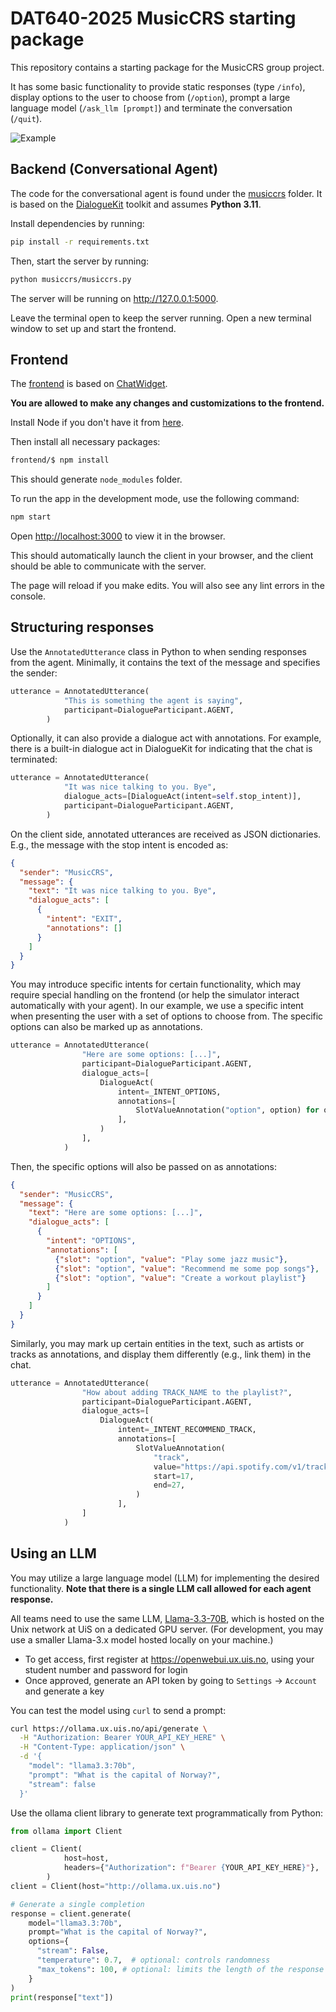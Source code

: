 # DAT640-2025 MusicCRS starting package

This repository contains a starting package for the MusicCRS group project.

It has some basic functionality to provide static responses (type `/info`), display options to the user to choose from (`/option`), prompt a large language model (`/ask_llm [prompt]`) and terminate the conversation (`/quit`).

![Example](musiccrs_example.png)

## Backend (Conversational Agent)

The code for the conversational agent is found under the [musiccrs](musiccrs/) folder. It is based on the [DialogueKit](https://github.com/iai-group/DialogueKit) toolkit and assumes **Python 3.11**.

Install dependencies by running:

```bash
pip install -r requirements.txt
```

Then, start the server by running:

```bash
python musiccrs/musiccrs.py
```

The server will be running on <http://127.0.0.1:5000>.

Leave the terminal open to keep the server running. Open a new terminal window to set up and start the frontend.

## Frontend

The [frontend](frontend/) is based on [ChatWidget](https://github.com/iai-group/ChatWidget).

**You are allowed to make any changes and customizations to the frontend.**

Install Node if you don't have it from [here](https://nodejs.org/en/download/).

Then install all necessary packages:

```bash
frontend/$ npm install
```

This should generate `node_modules` folder.

To run the app in the development mode, use the following command:

```bash
npm start
```

Open [http://localhost:3000](http://localhost:3000) to view it in the browser.

This should automatically launch the client in your browser, and the client should be able to communicate with the server.

The page will reload if you make edits.
You will also see any lint errors in the console.

## Structuring responses

Use the `AnnotatedUtterance` class in Python to when sending responses from the agent.
Minimally, it contains the text of the message and specifies the sender:

```python
utterance = AnnotatedUtterance(
            "This is something the agent is saying",
            participant=DialogueParticipant.AGENT,
        )
```

Optionally, it can also provide a dialogue act with annotations. For example, there is a built-in dialogue act in DialogueKit for indicating that the chat is terminated:

```python
utterance = AnnotatedUtterance(
            "It was nice talking to you. Bye",
            dialogue_acts=[DialogueAct(intent=self.stop_intent)],
            participant=DialogueParticipant.AGENT,
        )
```

On the client side, annotated utterances are received as JSON dictionaries. E.g., the message with the stop intent is encoded as:

```json
{
  "sender": "MusicCRS",
  "message": {
    "text": "It was nice talking to you. Bye",
    "dialogue_acts": [
      {
        "intent": "EXIT",
        "annotations": []
      }
    ]
  }
}
```

You may introduce specific intents for certain functionality, which may require special handling on the frontend (or help the simulator interact automatically with your agent). In our example, we use a specific intent when presenting the user with a set of options to choose from. The specific options can also be marked up as annotations.

```python
utterance = AnnotatedUtterance(
                "Here are some options: [...]",
                participant=DialogueParticipant.AGENT,
                dialogue_acts=[
                    DialogueAct(
                        intent=_INTENT_OPTIONS,
                        annotations=[
                            SlotValueAnnotation("option", option) for option in options
                        ],
                    )
                ],
            )
```

Then, the specific options will also be passed on as annotations:

```json
{
  "sender": "MusicCRS",
  "message": {
    "text": "Here are some options: [...]",
    "dialogue_acts": [
      {
        "intent": "OPTIONS",
        "annotations": [
          {"slot": "option", "value": "Play some jazz music"},
          {"slot": "option", "value": "Recommend me some pop songs"},
          {"slot": "option", "value": "Create a workout playlist"}
        ]
      }
    ]
  }
}
```

Similarly, you may mark up certain entities in the text, such as artists or tracks as annotations, and display them differently (e.g., link them) in the chat.

```python
utterance = AnnotatedUtterance(
                "How about adding TRACK_NAME to the playlist?",
                participant=DialogueParticipant.AGENT,
                dialogue_acts=[
                    DialogueAct(
                        intent=_INTENT_RECOMMEND_TRACK,
                        annotations=[
                            SlotValueAnnotation(
                                "track",
                                value="https://api.spotify.com/v1/tracks/...",
                                start=17,
                                end=27,
                            )
                        ],
                ]
            )
```

## Using an LLM

You may utilize a large language model (LLM) for implementing the desired functionality. **Note that there is a single LLM call allowed for each agent response.**

All teams need to use the same LLM, [Llama-3.3-70B](https://ollama.com/library/llama3.3:70b), which is hosted on the Unix network at UiS on a dedicated GPU server. (For development, you may use a smaller Llama-3.x model hosted locally on your machine.)

  - To get access, first register at <https://openwebui.ux.uis.no>, using your student number and password for login
  - Once approved, generate an API token by going to `Settings` -> `Account` and generate a key

You can test the model using `curl` to send a prompt:

```bash
curl https://ollama.ux.uis.no/api/generate \
  -H "Authorization: Bearer YOUR_API_KEY_HERE" \
  -H "Content-Type: application/json" \
  -d '{
    "model": "llama3.3:70b",
    "prompt": "What is the capital of Norway?",
    "stream": false
  }'
```

Use the ollama client library to generate text programmatically from Python:

```python
from ollama import Client

client = Client(
            host=host,
            headers={"Authorization": f"Bearer {YOUR_API_KEY_HERE}"},
        )
client = Client(host="http://ollama.ux.uis.no")

# Generate a single completion
response = client.generate(
    model="llama3.3:70b",
    prompt="What is the capital of Norway?",
    options={
      "stream": False,
      "temperature": 0.7,  # optional: controls randomness
      "max_tokens": 100, # optional: limits the length of the response
    }
)
print(response["text"])
```
